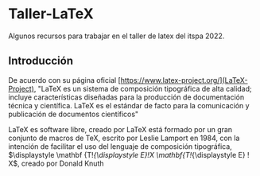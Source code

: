 # Taller-LaTeX
Algunos recursos para trabajar en el taller de latex del itspa 2022.

## Introducción
De acuerdo con su página oficial [https://www.latex-project.org/](LaTeX-Project), "LaTeX es un sistema de composición tipográfica de alta calidad; incluye características diseñadas para la producción de documentación técnica y científica. LaTeX es el estándar de facto para la comunicación y publicación de documentos científicos"

LaTeX es software libre, creado por LaTeX está formado por un gran conjunto de macros de TeX, escrito por Leslie Lamport en 1984, con la intención de facilitar el uso del lenguaje de composición tipográfica, $\displaystyle \mathbf {T\!_{\displaystyle E}\!X \mathbf{T\!_{\displaystyle E} \! X$, creado por Donald Knuth



